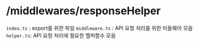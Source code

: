 # /middlewares/responseHelper

`index.ts` : export를 위한 파일
`middleware.ts` : API 요청 처리를 위한 미들웨어 모음  
`helper.ts`: API 요청 처리에 필요한 헬퍼함수 모음

